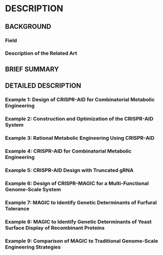 # DESCRIPTION

## BACKGROUND

### Field

### Description of the Related Art

## BRIEF SUMMARY

## DETAILED DESCRIPTION

### Example 1: Design of CRISPR-AID for Combinatorial Metabolic Engineering

### Example 2: Construction and Optimization of the CRISPR-AID System

### Example 3: Rational Metabolic Engineering Using CRISPR-AID

### Example 4: CRISPR-AID for Combinatorial Metabolic Engineering

### Example 5: CRISPR-AID Design with Truncated gRNA

### Example 6: Design of CRISPR-MAGIC for a Multi-Functional Genome-Scale System

### Example 7: MAGIC to Identify Genetic Determinants of Furfural Tolerance

### Example 8: MAGIC to Identify Genetic Determinants of Yeast Surface Display of Recombinant Proteins

### Example 9: Comparison of MAGIC to Traditional Genome-Scale Engineering Strategies

